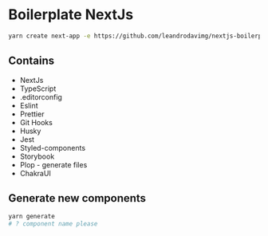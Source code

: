 # Boilerplate NextJs 

```bash
yarn create next-app -e https://github.com/leandrodavimg/nextjs-boilerplate
```
## Contains
* NextJs
* TypeScript
* .editorconfig
* Eslint
* Prettier
* Git Hooks
* Husky
* Jest
* Styled-components
* Storybook
* Plop - generate files
* ChakraUI 

## Generate new components
```bash
yarn generate
# ? component name please 
```